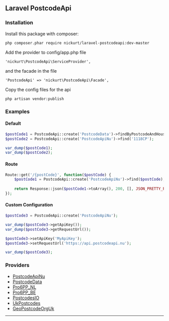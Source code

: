 ## Laravel PostcodeApi

### Installation
Install this package with composer:
```
php composer.phar require nickurt/laravel-postcodeapi:dev-master
```

Add the provider to config/app.php file

```
'nickurt\PostcodeApi\ServiceProvider',
```

and the facade in the file

```
'PostcodeApi' => 'nickurt\PostcodeApi\Facade',
```

Copy the config files for the api

```
php artisan vendor:publish
```

### Examples
#### Default
```php
$postCode1 = PostcodeApi::create('PostcodeData')->findByPostcodeAndHouseNumber('1118CP', '202');
$postCode2 = PostcodeApi::create('PostcodeApiNu')->find('1118CP');

var_dump($postCode1);
var_dump($postCode2);
```
#### Route
```php
Route::get('/{postCode}', function($postCode) {
    $postCode1 = PostcodeApi::create('PostcodeApiNu')->find($postCode);
    
    return Response::json($postCode1->toArray(), 200, [], JSON_PRETTY_PRINT);
});
```
#### Custom Configuration
```php
$postCode3 = PostcodeApi::create('PostcodeApiNu');

var_dump($postCode3->getApiKey());
var_dump($postCode3->getRequestUrl());

$postCode3->setApiKey('MyApiKey');
$postCode3->setRequestUrl('https://api.postcodeapi.nu');

var_dump($postCode3);
```

### Providers
* [PostcodeApiNu](http://www.postcodeapi.nu/)
* [PostcodeData](http://www.postcodedata.nl/)
* [Pro6PP_NL](https://www.pro6pp.nl)
* [Pro6PP_BE](https://www.pro6pp.nl)
* [PostcodesIO](https://api.postcodes.io/)
* [UkPostcodes](http://uk-postcodes.com/postcode/)
* [GeoPostcodeOrgUk](http://www.geopostcode.org.uk/)

- - - 
